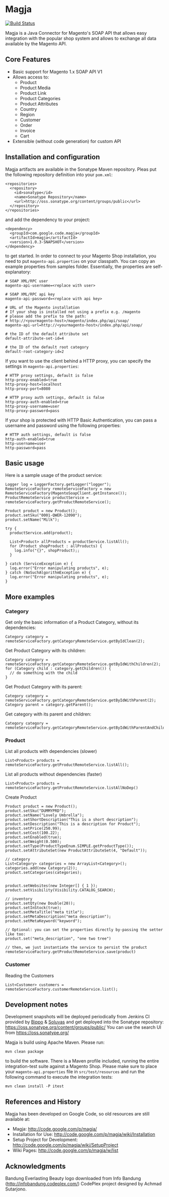 # Magja
[![Build Status](https://travis-ci.org/magja/magja.svg?branch=master)](https://travis-ci.org/magja/magja)

Magja is a Java Connector for Magento's SOAP API that allows easy integration with the popular shop system 
and allows to exchange all data available by the Magento API.

## Core Features
* Basic support for Magento 1.x SOAP API V1
* Allows access to:
  * Product
  * Product Media
  * Product Link
  * Product Categories
  * Product Attributes
  * Country
  * Region
  * Customer
  * Order
  * Invoice
  * Cart
* Extensible (without code generation) for custom API

## Installation and configuration
 
Magja artifacts are available in the Sonatype Maven repository. Pleas put the following repository definition into your `pom.xml`:

    <repositories>
      <repository>
        <id>sonatype</id>
        <name>Sonatype Repository</name>
        <url>http://oss.sonatype.org/content/groups/public</url>
      </repository>
    </repositories>
    
and add the dependency to your project:

    <dependency>
      <groupId>com.google.code.magja</groupId>
      <artifactId>magja</artifactId>
      <version>1.0.3-SNAPSHOT</version>
    </dependency>
    
to get started. In order to connect to your Magento Shop installation, you need to put `magento-api.properties` on your classpath.
You can copy an example properties from samples folder. Essentially, the properties are self-explanatory:
       
    # SOAP XML/RPC user
    magento-api-username=<replace with user> 
    
    # SOAP XML/RPC api key
    magento-api-password=<replace with api key>
    
    # URL of the Magento installation
    # If your shop is installed not using a prefix e.g. /magento
    # please add the prefix to the path:
    # http://<yourmagento-host>/magento/index.php/api/soap/
    magento-api-url=http://<yourmagento-host>/index.php/api/soap/
    
    # the ID of the default attribute set
    default-attribute-set-id=4
 
    # the ID of the default root category
    default-root-category-id=2

If you want to use the client behind a HTTP proxy, you can specify the settings in `magento-api.properties`:

    # HTTP proxy settings, default is false
    http-proxy-enabled=true
    http-proxy-host=localhost
    http-proxy-port=8080
    
    # HTTP proxy auth settings, default is false
    http-proxy-auth-enabled=true
    http-proxy-username=user
    http-proxy-password=pass

If your shop is protected with HTTP Basic Authentication, you can pass a username and password using the following properties:

    # HTTP auth settings, default is false
    http-auth-enabled=true
    http-username=user
    http-password=pass


## Basic usage

Here is a sample usage of the product service:

    Logger log = LoggerFactory.getLogger("logger");
    RemoteServiceFactory remoteServiceFactory = new RemoteServiceFactory(MagentoSoapClient.getInstance());
    ProductRemoteService productService = remoteServiceFactory.getProductRemoteService();

    Product product = new Product();
    product.setSku("0001-QWER-12090");
    product.setName("Milk");

    try {
      productService.add(product);
      
      List<Product> allProducts = productService.listAll();
      for (Product shopProduct : allProducts) {
        log.info("{}", shopProduct);;
      }
      
    } catch (ServiceException e) {
      log.error("Error manipulating products", e);
    } catch (NoSuchAlgorithmException e) {
      log.error("Error manipulating products", e);
    }

## More examples

### Category

Get only the basic information of a Product Category, without its dependencies:

    Category category = remoteServiceFactory.getCategoryRemoteService.getByIdClean(2);

Get Product Category with its children:

    Category category = remoteServiceFactory.getCategoryRemoteService.getByIdWithChildren(2);
    for (Category child : category.getChildren()) {
      // do something with the child
    }

Get Product Category with its parent:

    Category category = remoteServiceFactory.getCategoryRemoteService.getByIdWithParent(2);
    Category parent = category.getParent();
    
Get category with its parent and children:

    Category category = remoteServiceFactory.getCategoryRemoteService.getByIdWithParentAndChildren(2)


### Product

List all products with dependencies (slower)

    List<Product> products = remoteServiceFactory.getProductRemoteService.listAll();

List all products without dependencies (faster)

    List<Product> products = remoteServiceFactory.getProductRemoteService.listAllNoDep()

Create Product

    Product product = new Product();
    product.setSku("DUMMYPRD");
    product.setName("Lovely Umbrella");
    product.setShortDescription("This is a short description");
    product.setDescription("This is a description for Product");
    product.setPrice(250.99);
    product.setCost(100.22);
    product.setEnabled(true);
    product.setWeight(0.500);
    product.setType(ProductTypeEnum.SIMPLE.getProductType());
    product.setAttributeSet(new ProductAttributeSet(4, "Default"));
    
    // category
    List<Category> categories = new ArrayList<Category>();
    categories.add(new Category(2));
    product.setCategories(categories);


    product.setWebsites(new Integer[] { 1 });
    product.setVisibility(Visibility.CATALOG_SEARCH);

    // inventory
    product.setQty(new Double(20));
    product.setInStock(true);
    product.setMetaTitle("meta title");
    product.setMetaDescription("meta description");
    product.setMetaKeyword("keyword");

    // Optional: you can set the properties directly by-passing the setter like too:
    product.set("meta_description", "one two tree")

    // then, we just instantiate the service to persist the product
    remoteServiceFactory.getProductRemoteService.save(product)

### Customer

Reading the Customers

    List<Customer> customers = remoteServiceFactory.customerRemoteService.list();

## Development notes

Development snapshots will be deployed periodically from Jenkins CI provided by [Bippo](http://www.bippo.co.id/) & [Soluvas](http://www.soluvas.com/) and get deployed into the Sonatype repository: https://oss.sonatype.org/content/groups/public/ You can use the search UI from https://oss.sonatype.org/

Magja is build using Apache Maven. Please run:
     
    mvn clean package 
    
to build the software. There is a Maven profile included, running the entire integration-test suite against a Magento Shop. Please make sure to place your `magento-api.properties` file in `src/test/resources` and run the following command to execute the integration tests:

    mvn clean install -P itest
    

## References and History

Magja has been developed on Google Code, so old resources are still available at:

* Magja: http://code.google.com/p/magja/
* Installation for Use: http://code.google.com/p/magja/wiki/Installation
* Setup Project for Development: http://code.google.com/p/magja/wiki/SetupProject
* Wiki Pages: http://code.google.com/p/magja/w/list 

## Acknowledgments

Bandung Everlasting Beauty logo downloaded from Info Bandung (http://infobandung.codeplex.com/) CodePlex project designed by Achmad Sutarjono.
